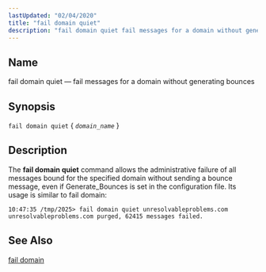 ```yaml
---
lastUpdated: "02/04/2020"
title: "fail domain quiet"
description: "fail domain quiet fail messages for a domain without generating bounces fail domain quiet domain name The fail domain quiet command allows the administrative failure of all messages bound for the specified domain without sending a bounce message even if Generate Bounces is set in the configuration file Its usage..."
---
```


<a name="console_commands.fail_domain_quiet"></a> 
## Name

fail domain quiet — fail messages for a domain without generating bounces

## Synopsis

`fail domain quiet` { *`domain_name`* }

<a name="idp15974576"></a> 
## Description

The **fail domain quiet**              command allows the administrative failure of all messages bound for the specified domain without sending a bounce message, even if Generate_Bounces is set in the configuration file. Its usage is similar to fail domain:

```
10:47:35 /tmp/2025> fail domain quiet unresolvableproblems.com
unresolvableproblems.com purged, 62415 messages failed.
```
<a name="idp15977536"></a> 
## See Also

[fail domain](/momentum/3/3-reference/3-reference-console-commands-fail-domain)